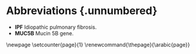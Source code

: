 # Abbreviations {.unnumbered}

- **IPF** Idiopathic pulmonary fibrosis. 
- **MUC5B** Mucin 5B gene. 

\newpage
\setcounter{page}{1}
\renewcommand{\thepage}{\arabic{page}}
